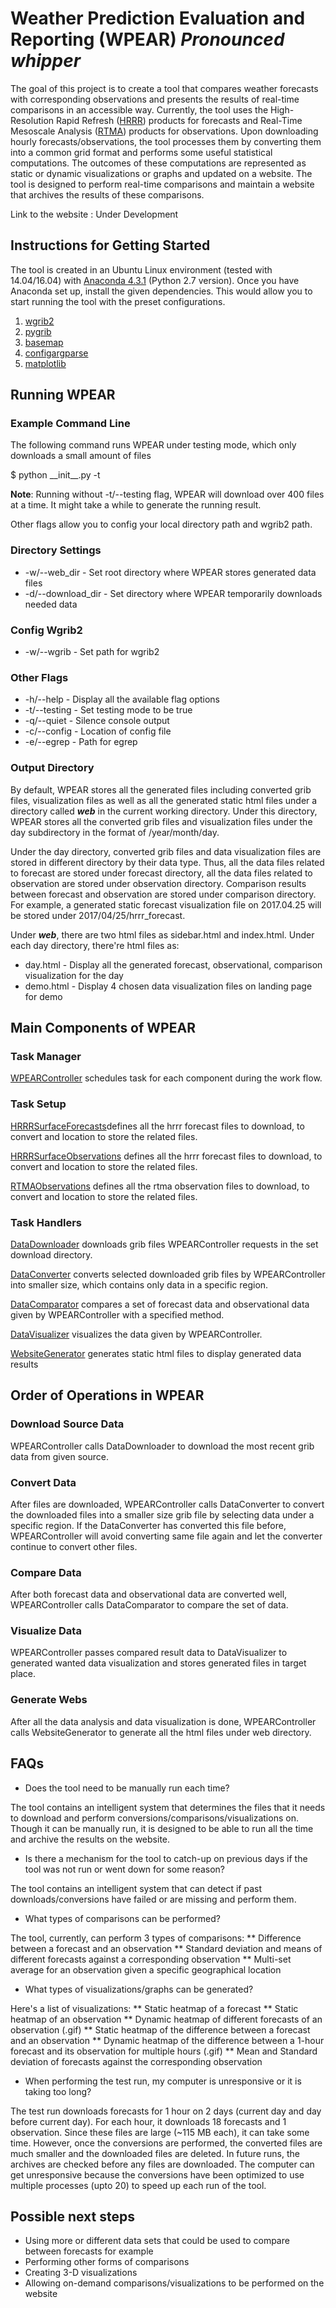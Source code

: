 # Weather Prediction Evaluation and Reporting (WPEAR) _Pronounced whipper_

The goal of this project is to create a tool that compares weather forecasts with corresponding observations and presents the results of real-time comparisons in an accessible way. Currently, the tool uses the High-Resolution Rapid Refresh ([HRRR](https://rapidrefresh.noaa.gov/hrrr/)) products for forecasts and Real-Time Mesoscale Analysis ([RTMA](http://www.nco.ncep.noaa.gov/pmb/products/rtma/)) products for observations. Upon downloading hourly forecasts/observations, the tool processes them by converting them into a common grid format and performs some useful statistical computations. The outcomes of these computations are represented as static or dynamic visualizations or graphs and updated on a website. The tool is designed to perform real-time comparisons and maintain a website that archives the results of these comparisons.

Link to the website : Under Development

## Instructions for Getting Started

The tool is created in an Ubuntu Linux environment (tested with 14.04/16.04) with [Anaconda 4.3.1](https://www.continuum.io/downloads) (Python 2.7 version). Once you have Anaconda set up, install the given dependencies. This would allow you to start running the tool with the preset configurations.  

1. [wgrib2](http://www.cpc.ncep.noaa.gov/products/wesley/wgrib2/compile_questions.html)
2. [pygrib](https://anaconda.org/conda-forge/pygrib)
3. [basemap](https://anaconda.org/anaconda/basemap)
4. [configargparse](https://pypi.python.org/pypi/ConfigArgParse)
5. [matplotlib](https://matplotlib.org/faq/installing_faq.html#how-to-install)


## Running WPEAR

### Example Command Line
The following command runs WPEAR under testing mode, which only downloads a small amount of files

$ python \_\_init\_\_.py -t

**Note**: Running without -t/--testing flag, WPEAR will download over 400 files at a time. It might take a while to
generate the running result.

Other flags allow you to config your local directory path and wgrib2 path.

### Directory Settings
* -w/--web_dir  - Set root directory where WPEAR stores generated data files
* -d/--download_dir - Set directory where WPEAR temporarily downloads needed data

### Config Wgrib2
* -w/--wgrib - Set path for wgrib2

### Other Flags
* -h/--help - Display all the available flag options
* -t/--testing - Set testing mode to be true
* -q/--quiet - Silence console output
* -c/--config - Location of config file
* -e/--egrep - Path for egrep

### Output Directory
By default, WPEAR stores all the generated files including converted grib files, visualization files as well
as all the generated static html files under a directory called ***web*** in the current working directory. Under this directory, WPEAR stores all the converted grib files and visualization files under the day subdirectory in the format of /year/month/day.

Under the day directory, converted grib files and data visualization files are stored in different directory by their data type. Thus, all the data files related to forecast are stored under forecast directory, all the data files related to observation are stored under observation directory. Comparison results between forecast and observation are stored under comparison directory. For example, a generated static forecast visualization file on 2017.04.25 will be stored under 2017/04/25/hrrr_forecast. 

Under ***web***, there are two html files as sidebar.html and index.html. Under each day directory, there're html files as:

* day.html - Display all the generated forecast, observational, comparison visualization for the day
* demo.html - Display 4 chosen data visualization files on landing page for demo

## Main Components of WPEAR

### Task Manager

[WPEARController](https://github.com/stephenlienharrell/WPEAR/blob/master/wpear/WPEARController.py) schedules task for each component during the work flow.

### Task Setup
[HRRRSurfaceForecasts](https://github.com/stephenlienharrell/WPEAR/blob/master/wpear/HRRRSurfaceForecasts.py)defines all the hrrr forecast files to download, to convert and location to store the related files. 

[HRRRSurfaceObservations](https://github.com/stephenlienharrell/WPEAR/blob/master/wpear/HRRRSurfaceObservations.py) defines all the hrrr forecast files to download, to convert and location to store the related files.

[RTMAObservations](https://github.com/stephenlienharrell/WPEAR/blob/master/wpear/RTMAObservations.py) defines all the rtma observation files to download, to convert and location to store the related files.

### Task Handlers
[DataDownloader](https://github.com/stephenlienharrell/WPEAR/blob/master/wpear/DataDownloader.py) downloads grib files WPEARController requests in the set download directory.

[DataConverter](https://github.com/stephenlienharrell/WPEAR/blob/master/wpear/DataConverter.py) converts selected downloaded grib files by WPEARController into smaller size, which contains only data in a specific region.

[DataComparator](https://github.com/stephenlienharrell/WPEAR/blob/master/wpear/DataComparator.py) compares a set of forecast data and observational data given by WPEARController with a specified method.

[DataVisualizer](https://github.com/stephenlienharrell/WPEAR/blob/master/wpear/DataVisualizer.py) visualizes the data given by WPEARController.

[WebsiteGenerator](https://github.com/stephenlienharrell/WPEAR/blob/master/wpear/WebsiteGenerator.py) generates static html files to display generated data results

## Order of Operations in WPEAR

### Download Source Data
WPEARController calls DataDownloader to download the most recent grib data from given source.

### Convert Data
After files are downloaded, WPEARController calls DataConverter to convert the downloaded files into a smaller size grib file by selecting data under a specific region. If the DataConverter has converted this file before, WPEARController will avoid converting same file again and let the converter continue to convert other files.

### Compare Data
After both forecast data and observational data are converted well, WPEARController calls DataComparator to compare the set of data.

### Visualize Data
WPEARController passes compared result data to DataVisualizer to generated wanted data visualization and stores generated files in target place.

### Generate Webs
After all the data analysis and data visualization is done, WPEARController calls WebsiteGenerator to generate all the html files under web directory. 

## FAQs
* Does the tool need to be manually run each time?

The tool contains an intelligent system that determines the files that it needs to download and perform conversions/comparisons/visualizations on. Though it can be manually run, it is designed to be able to run all the time and archive the results on the website.


* Is there a mechanism for the tool to catch-up on previous days if the tool was not run or went down for some reason?

The tool contains an intelligent system that can detect if past downloads/conversions have failed or are missing and perform them.


* What types of comparisons can be performed?

The tool, currently, can perform 3 types of comparisons:
** Difference between a forecast and an observation
** Standard deviation and means of different forecasts against a corresponding observation
** Multi-set average for an observation given a specific geographical location


* What types of visualizations/graphs can be generated?

Here's a list of visualizations:
** Static heatmap of a forecast
** Static heatmap of an observation
** Dynamic heatmap of different forecasts of an observation (.gif)
** Static heatmap of the difference between a forecast and an observation
** Dynamic heatmap of the difference between a 1-hour forecast and its observation for multiple hours (.gif)
** Mean and Standard deviation of forecasts against the corresponding observation 


* When performing the test run, my computer is unresponsive or it is taking too long?

The test run downloads forecasts for 1 hour on 2 days (current day and day before current day). For each hour, it downloads 18 forecasts and 1 observation. Since these files are large (~115 MB each), it can take some time. However, once the conversions are performed, the converted files are much smaller and the downloaded files are deleted. In future runs, the archives are checked before any files are downloaded. The computer can get unresponsive because the conversions have been optimized to use multiple processes (upto 20) to speed up each run of the tool.



## Possible next steps
* Using more or different data sets that could be used to compare between forecasts for example
* Performing other forms of comparisons
* Creating 3-D visualizations
* Allowing on-demand comparisons/visualizations to be performed on the website
